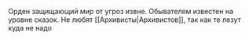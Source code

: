 Орден защищающий мир от угроз извне.
Обывателям известен на уровне сказок.
Не любят [[Архивисты|Архивистов]], так как те лезут куда не надо
